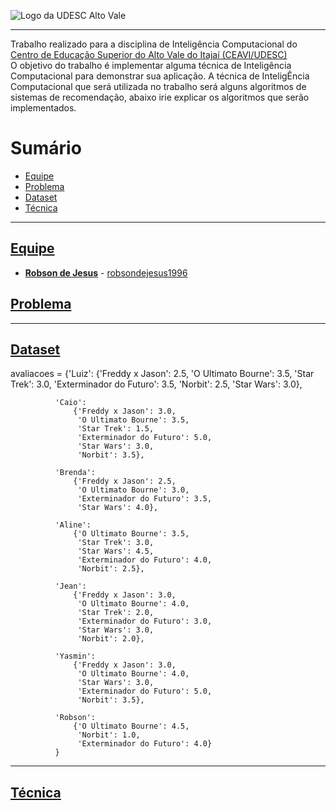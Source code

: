 <!-- Visualizador online: https://stackedit.io/ -->
 ![Logo da UDESC Alto Vale](http://www1.udesc.br/imagens/id_submenu/2019/marca_alto_vale_horizontal_assinatura_rgb_01.jpg)

---


Trabalho realizado para a disciplina de Inteligência Computacional do [Centro de Educação Superior do Alto Vale do Itajaí (CEAVI/UDESC)](https://www.udesc.br/ceavi)<br>O objetivo do trabalho é implementar alguma técnica de Inteligência Computacional para demonstrar sua aplicação. A técnica de InteligÊncia Computacional que será utilizada no trabalho será alguns algoritmos de sistemas de recomendação, abaixo irie explicar os algoritmos que serão implementados. 



# Sumário 
* [Equipe](#equipe)
* [Problema](#problema)
* [Dataset](#dataset)
* [Técnica](#tecnica)



---

## [Equipe](#equipe)
 - [**Robson de Jesus**](mailto:robson.jesus@edu.udesc.br) - [robsondejesus1996](https://github.com/robsondejesus1996)


## [Problema](#problema)


---

## [Dataset](#dataset)

avaliacoes = {'Luiz':
                  {'Freddy x Jason': 2.5,
                   'O Ultimato Bourne': 3.5,
                   'Star Trek': 3.0,
                   'Exterminador do Futuro': 3.5,
                   'Norbit': 2.5,
                   'Star Wars': 3.0},

              'Caio':
                  {'Freddy x Jason': 3.0,
                   'O Ultimato Bourne': 3.5,
                   'Star Trek': 1.5,
                   'Exterminador do Futuro': 5.0,
                   'Star Wars': 3.0,
                   'Norbit': 3.5},

              'Brenda':
                  {'Freddy x Jason': 2.5,
                   'O Ultimato Bourne': 3.0,
                   'Exterminador do Futuro': 3.5,
                   'Star Wars': 4.0},

              'Aline':
                  {'O Ultimato Bourne': 3.5,
                   'Star Trek': 3.0,
                   'Star Wars': 4.5,
                   'Exterminador do Futuro': 4.0,
                   'Norbit': 2.5},

              'Jean':
                  {'Freddy x Jason': 3.0,
                   'O Ultimato Bourne': 4.0,
                   'Star Trek': 2.0,
                   'Exterminador do Futuro': 3.0,
                   'Star Wars': 3.0,
                   'Norbit': 2.0},

              'Yasmin':
                  {'Freddy x Jason': 3.0,
                   'O Ultimato Bourne': 4.0,
                   'Star Wars': 3.0,
                   'Exterminador do Futuro': 5.0,
                   'Norbit': 3.5},

              'Robson':
                  {'O Ultimato Bourne': 4.5,
                   'Norbit': 1.0,
                   'Exterminador do Futuro': 4.0}
              }


---
## [Técnica](#tecnica)